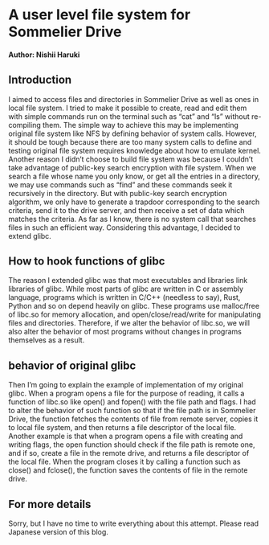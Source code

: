 # A user level file system for Sommelier Drive
#### Author: Nishii Haruki

## Introduction
 
 I aimed to access files and directories in Sommelier Drive as well as ones in local file system. I tried to make it possible to create, read and edit them with simple commands run on the terminal such as “cat” and “ls” without re-compiling them. The simple way to achieve this may be implementing original file system like NFS by defining behavior of system calls. However, it should be tough because there are too many system calls to define and testing original file system requires knowledge about how to emulate kernel. Another reason I didn’t choose to build file system was because I couldn’t take advantage of public-key search encryption with file system. When we search a file whose name you only know, or get all the entries in a directory, we may use commands such as “find” and these commands seek it recursively in the directory. But with public-key search encryption algorithm, we only have to generate a trapdoor corresponding to the search criteria, send it to the drive server, and then receive a set of data which matches the criteria. As far as I know, there is no system call that searches files in such an efficient way. Considering this advantage, I decided to extend glibc.  

## How to hook functions of glibc

 The reason I extended glibc was that most executables and libraries link libraries of glibc. While most parts of glibc are written in C or assembly language, programs which is written in C/C++ (needless to say), Rust, Python and so on depend heavily on glibc. These programs use malloc/free of libc.so for memory allocation, and open/close/read/write for manipulating files and directories. Therefore, if we alter the behavior of libc.so, we will also alter the behavior of most programs without changes in programs themselves as a result.  

## behavior of original glibc

Then I’m going to explain the example of implementation of my original glibc. When a program opens a file for the purpose of reading, it calls a function of libc.so like open() and fopen() with the file path and flags. I had to alter the behavior of such function so that if the file path is in Sommelier Drive, the function fetches the contents of file from remote server, copies it to local file system, and then returns a file descriptor of the local file. Another example is that when a program opens a file with creating and writing flags, the open function should check if the file path is remote one, and if so, create a file in the remote drive, and returns a file descriptor of the local file. When the program closes it by calling a function such as close() and fclose(), the function saves the contents of file in the remote drive. 

## For more details

Sorry, but I have no time to write everything about this attempt. Please read Japanese version of this blog.
